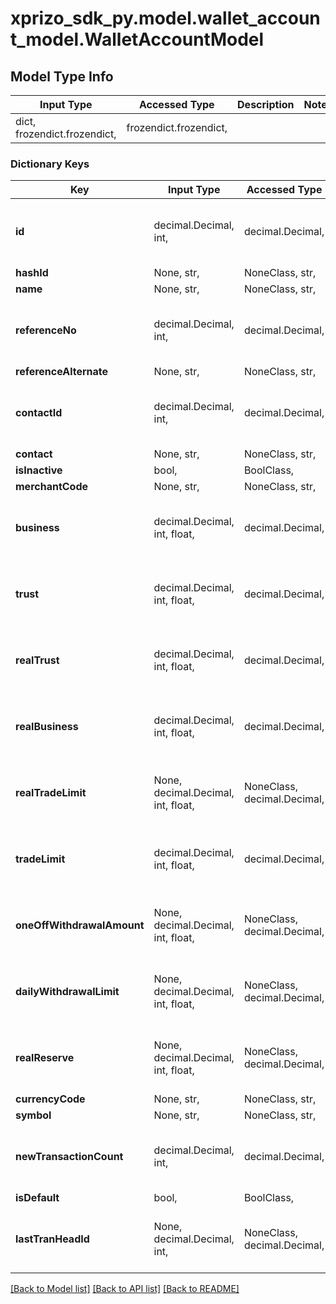 # xprizo_sdk_py.model.wallet_account_model.WalletAccountModel

## Model Type Info
Input Type | Accessed Type | Description | Notes
------------ | ------------- | ------------- | -------------
dict, frozendict.frozendict,  | frozendict.frozendict,  |  | 

### Dictionary Keys
Key | Input Type | Accessed Type | Description | Notes
------------ | ------------- | ------------- | ------------- | -------------
**id** | decimal.Decimal, int,  | decimal.Decimal,  |  | [optional] value must be a 64 bit integer
**hashId** | None, str,  | NoneClass, str,  |  | [optional] 
**name** | None, str,  | NoneClass, str,  |  | [optional] 
**referenceNo** | decimal.Decimal, int,  | decimal.Decimal,  |  | [optional] value must be a 32 bit integer
**referenceAlternate** | None, str,  | NoneClass, str,  |  | [optional] 
**contactId** | decimal.Decimal, int,  | decimal.Decimal,  |  | [optional] value must be a 64 bit integer
**contact** | None, str,  | NoneClass, str,  |  | [optional] 
**isInactive** | bool,  | BoolClass,  |  | [optional] 
**merchantCode** | None, str,  | NoneClass, str,  |  | [optional] 
**business** | decimal.Decimal, int, float,  | decimal.Decimal,  |  | [optional] value must be a 64 bit float
**trust** | decimal.Decimal, int, float,  | decimal.Decimal,  |  | [optional] value must be a 64 bit float
**realTrust** | decimal.Decimal, int, float,  | decimal.Decimal,  |  | [optional] value must be a 64 bit float
**realBusiness** | decimal.Decimal, int, float,  | decimal.Decimal,  |  | [optional] value must be a 64 bit float
**realTradeLimit** | None, decimal.Decimal, int, float,  | NoneClass, decimal.Decimal,  |  | [optional] value must be a 64 bit float
**tradeLimit** | decimal.Decimal, int, float,  | decimal.Decimal,  |  | [optional] value must be a 64 bit float
**oneOffWithdrawalAmount** | None, decimal.Decimal, int, float,  | NoneClass, decimal.Decimal,  |  | [optional] value must be a 64 bit float
**dailyWithdrawalLimit** | None, decimal.Decimal, int, float,  | NoneClass, decimal.Decimal,  |  | [optional] value must be a 64 bit float
**realReserve** | None, decimal.Decimal, int, float,  | NoneClass, decimal.Decimal,  |  | [optional] value must be a 64 bit float
**currencyCode** | None, str,  | NoneClass, str,  |  | [optional] 
**symbol** | None, str,  | NoneClass, str,  |  | [optional] 
**newTransactionCount** | decimal.Decimal, int,  | decimal.Decimal,  |  | [optional] value must be a 32 bit integer
**isDefault** | bool,  | BoolClass,  |  | [optional] 
**lastTranHeadId** | None, decimal.Decimal, int,  | NoneClass, decimal.Decimal,  |  | [optional] value must be a 64 bit integer

[[Back to Model list]](../../README.md#documentation-for-models) [[Back to API list]](../../README.md#documentation-for-api-endpoints) [[Back to README]](../../README.md)

